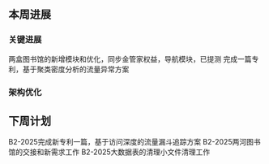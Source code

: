 ## 本周进展
### 关键进展
两盒图书馆的新增模块和优化，同步金管家权益，导航模块，已提测
完成一篇专利，基于聚类密度分析的流量异常方案
### 架构优化
## 下周计划
B2-2025完成新专利一篇，基于访问深度的流量漏斗追踪方案
B2-2025两河图书馆的交接和新需求工作
B2-2025大数据表的清理小文件清理工作